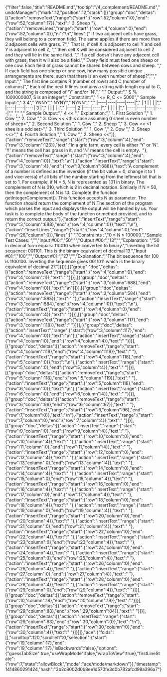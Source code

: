 {"filter":false,"title":"README.md","tooltip":"/4_complement/README.md","undoManager":{"mark":12,"position":12,"stack":[[{"group":"doc","deltas":[{"action":"removeText","range":{"start":{"row":52,"column":0},"end":{"row":52,"column":17}},"text":"    3. Sheep     "},{"action":"removeLines","range":{"start":{"row":4,"column":0},"end":{"row":52,"column":0}},"nl":"\n","lines":["    If two adjacent cells have grass, they will belong to a common field. The same applies if there are more than 2 adjacent cells with grass. 7","    That is, if cell X is adjacent to cell Y and cell Y is adjacent to cell Z, ","    then cell X will be considered adjacent to cell Z and they will lie in the same field. ","    If a cell doesn't have any adjacent cell with grass, then it will also be a field.","    Every field must feed one sheep or one cow. Each field of grass cannot be shared between cows and sheep. ","    If each field has one sheep or one cow, how many possible unique arrangements are there, such that there is an even number of sheep?","","    Input:","    The first line contains R  (number of rows) and C (number of columns)","    Each of the next R lines contains a string with length equal to C, and the string is composed of 'Y' and/or 'N'.","    ","    Output:","    S % 1000000007, S is an integer","    Constraint:","    1 <= R, C <= 5000","    Sample Input:","    3 4","    YNNY","    NYNY","    NYNN","    ","    |----|----|----|----|","    | 1  |    |    |    |","    |----|----|----|  3 |","    |    |    |    |    |","    |----| 2  |----|----|","    |    |    |    |    |","    |----|----|----|----|","    ","    ","    Sample Output:","    4               << <output seems fake>","    Explanation:","    1. First Solution ","    1. Cow ","    2. Cow ","    3. Cow          << <this case assuming 0 sheel is even number of sheep>","    2. Second Solution ","    1. Cow ","    2. Sheep ","    3. Cow          << <1 shee is a odd set>","    3. Third Solution ","    1. Cow ","    2. Cow ","    3. Sheep        <<<same goes here>>","    4. Fourth Solution ","    1. Cow ","    2. Sheep       <<<seems like a valid solution>"]},{"action":"removeText","range":{"start":{"row":3,"column":4},"end":{"row":3,"column":123}},"text":"In a grid farm, every cell is either 'Y' or 'N'. 'Y' means the cell has grass in it, and 'N' means the cell is empty.  "},{"action":"removeText","range":{"start":{"row":3,"column":4},"end":{"row":4,"column":0}},"text":"\n"},{"action":"insertText","range":{"start":{"row":3,"column":4},"end":{"row":3,"column":688}},"text":"A complement of a number is defined as the inversion (if the bit value = 0, change it to 1 and vice-versa) of all bits of the number starting from the leftmost bit that is set to 1. For example, if N = 5, N is represented as 101 in binary. The complement of N is 010, which is 2 in decimal notation. Similarly if N = 50, then the complement of N is 13. Complete the function getIntegerComplement(). This function accepts N as parameter. The function should return the complement of N.The section of the program which parses the input and displays the output will be handled by us. Your task is to complete the body of the function or method provided, and to return the correct output."},{"action":"insertText","range":{"start":{"row":3,"column":688},"end":{"row":4,"column":0}},"text":"\n"},{"action":"insertLines","range":{"start":{"row":4,"column":0},"end":{"row":26,"column":0}},"lines":[" ","Constraints :","0 ≤ N ≤ 100000.","Sample Test Cases: ","","Input #00:","50","","Output #00:","13","","Explanation: ","50 in decimal form equals: 110010 when converted to binary.","Inverting the bit sequence: 001101. This is the binary equivalent of decimal 13.","Input #01:","100","","Output #01:","27","","Explanation:","The bit sequence for 100 is 1100100. Inverting the sequence gives 0011011 which is the binary equivalent of decimal 27."]}]}],[{"group":"doc","deltas":[{"action":"removeText","range":{"start":{"row":4,"column":0},"end":{"row":4,"column":1}},"text":" "}]}],[{"group":"doc","deltas":[{"action":"removeText","range":{"start":{"row":3,"column":688},"end":{"row":4,"column":0}},"text":"\n"}]}],[{"group":"doc","deltas":[{"action":"removeText","range":{"start":{"row":3,"column":584},"end":{"row":3,"column":585}},"text":" "},{"action":"insertText","range":{"start":{"row":3,"column":584},"end":{"row":4,"column":0}},"text":"\n"},{"action":"insertText","range":{"start":{"row":4,"column":0},"end":{"row":4,"column":4}},"text":"    "}]}],[{"group":"doc","deltas":[{"action":"removeText","range":{"start":{"row":3,"column":117},"end":{"row":3,"column":118}},"text":" "}]}],[{"group":"doc","deltas":[{"action":"insertText","range":{"start":{"row":3,"column":117},"end":{"row":4,"column":0}},"text":"\n"},{"action":"insertText","range":{"start":{"row":4,"column":0},"end":{"row":4,"column":4}},"text":"    "}]}],[{"group":"doc","deltas":[{"action":"removeText","range":{"start":{"row":4,"column":118},"end":{"row":4,"column":119}},"text":" "},{"action":"insertText","range":{"start":{"row":4,"column":118},"end":{"row":5,"column":0}},"text":"\n"},{"action":"insertText","range":{"start":{"row":5,"column":0},"end":{"row":5,"column":4}},"text":"    "}]}],[{"group":"doc","deltas":[{"action":"removeText","range":{"start":{"row":5,"column":118},"end":{"row":5,"column":119}},"text":" "},{"action":"insertText","range":{"start":{"row":5,"column":118},"end":{"row":6,"column":0}},"text":"\n"},{"action":"insertText","range":{"start":{"row":6,"column":0},"end":{"row":6,"column":4}},"text":"    "}]}],[{"group":"doc","deltas":[{"action":"removeText","range":{"start":{"row":6,"column":96},"end":{"row":6,"column":97}},"text":" "},{"action":"insertText","range":{"start":{"row":6,"column":96},"end":{"row":7,"column":0}},"text":"\n"},{"action":"insertText","range":{"start":{"row":7,"column":0},"end":{"row":7,"column":4}},"text":"    "}]}],[{"group":"doc","deltas":[{"action":"insertText","range":{"start":{"row":9,"column":0},"end":{"row":9,"column":4}},"text":"    "},{"action":"insertText","range":{"start":{"row":10,"column":0},"end":{"row":10,"column":4}},"text":"    "},{"action":"insertText","range":{"start":{"row":11,"column":0},"end":{"row":11,"column":4}},"text":"    "},{"action":"insertText","range":{"start":{"row":12,"column":0},"end":{"row":12,"column":4}},"text":"    "},{"action":"insertText","range":{"start":{"row":13,"column":0},"end":{"row":13,"column":4}},"text":"    "},{"action":"insertText","range":{"start":{"row":14,"column":0},"end":{"row":14,"column":4}},"text":"    "},{"action":"insertText","range":{"start":{"row":15,"column":0},"end":{"row":15,"column":4}},"text":"    "},{"action":"insertText","range":{"start":{"row":16,"column":0},"end":{"row":16,"column":4}},"text":"    "},{"action":"insertText","range":{"start":{"row":17,"column":0},"end":{"row":17,"column":4}},"text":"    "},{"action":"insertText","range":{"start":{"row":18,"column":0},"end":{"row":18,"column":4}},"text":"    "},{"action":"insertText","range":{"start":{"row":19,"column":0},"end":{"row":19,"column":4}},"text":"    "},{"action":"insertText","range":{"start":{"row":20,"column":0},"end":{"row":20,"column":4}},"text":"    "},{"action":"insertText","range":{"start":{"row":21,"column":0},"end":{"row":21,"column":4}},"text":"    "},{"action":"insertText","range":{"start":{"row":22,"column":0},"end":{"row":22,"column":4}},"text":"    "},{"action":"insertText","range":{"start":{"row":23,"column":0},"end":{"row":23,"column":4}},"text":"    "},{"action":"insertText","range":{"start":{"row":24,"column":0},"end":{"row":24,"column":4}},"text":"    "},{"action":"insertText","range":{"start":{"row":25,"column":0},"end":{"row":25,"column":4}},"text":"    "},{"action":"insertText","range":{"start":{"row":26,"column":0},"end":{"row":26,"column":4}},"text":"    "},{"action":"insertText","range":{"start":{"row":27,"column":0},"end":{"row":27,"column":4}},"text":"    "},{"action":"insertText","range":{"start":{"row":28,"column":0},"end":{"row":28,"column":4}},"text":"    "},{"action":"insertText","range":{"start":{"row":29,"column":0},"end":{"row":29,"column":4}},"text":"    "}]}],[{"group":"doc","deltas":[{"action":"removeText","range":{"start":{"row":10,"column":18},"end":{"row":10,"column":19}},"text":"."}]}],[{"group":"doc","deltas":[{"action":"removeText","range":{"start":{"row":29,"column":83},"end":{"row":29,"column":84}},"text":" "}]}],[{"group":"doc","deltas":[{"action":"insertText","range":{"start":{"row":29,"column":83},"end":{"row":30,"column":0}},"text":"\n"},{"action":"insertText","range":{"start":{"row":30,"column":0},"end":{"row":30,"column":4}},"text":"    "}]}]]},"ace":{"folds":[],"scrolltop":120,"scrollleft":0,"selection":{"start":{"row":19,"column":17},"end":{"row":19,"column":17},"isBackwards":false},"options":{"guessTabSize":true,"useWrapMode":false,"wrapToView":true},"firstLineState":{"row":7,"state":"allowBlock","mode":"ace/mode/markdown"}},"timestamp":1414860291424,"hash":"3b2c8002d0b8ee1d570fe3d0b782afcd98a396a7"}